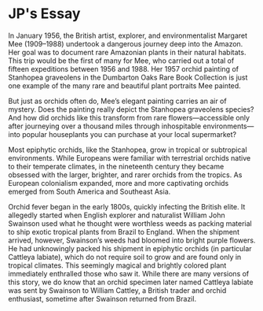 # JP's Essay

In January 1956, the British artist, explorer, and environmentalist Margaret Mee (1909–1988) undertook a dangerous journey deep into the Amazon. Her goal was to document rare Amazonian plants in their natural habitats. This trip would be the first of many for Mee, who carried out a total of fifteen expeditions between 1956 and 1988. Her 1957 orchid painting of Stanhopea graveolens in the Dumbarton Oaks Rare Book Collection is just one example of the many rare and beautiful plant portraits Mee painted.

But just as orchids often do, Mee’s elegant painting carries an air of mystery. Does the painting really depict the Stanhopea graveolens species? And how did orchids like this transform from rare flowers—accessible only after journeying over a thousand miles through inhospitable environments—into popular houseplants you can purchase at your local supermarket?

Most epiphytic orchids, like the Stanhopea, grow in tropical or subtropical environments. While Europeans were familiar with terrestrial orchids native to their temperate climates, in the nineteenth century they became obsessed with the larger, brighter, and rarer orchids from the tropics. As European colonialism expanded, more and more captivating orchids emerged from South America and Southeast Asia.

Orchid fever began in the early 1800s, quickly infecting the British elite. It allegedly started when English explorer and naturalist William John Swainson used what he thought were worthless weeds as packing material to ship exotic tropical plants from Brazil to England. When the shipment arrived, however, Swainson’s weeds had bloomed into bright purple flowers. He had unknowingly packed his shipment in epiphytic orchids (in particular Cattleya labiate), which do not require soil to grow and are found only in tropical climates. This seemingly magical and brightly colored plant immediately enthralled those who saw it. While there are many versions of this story, we do know that an orchid specimen later named Cattleya labiate was sent by Swainson to William Cattley, a British trader and orchid enthusiast, sometime after Swainson returned from Brazil.
